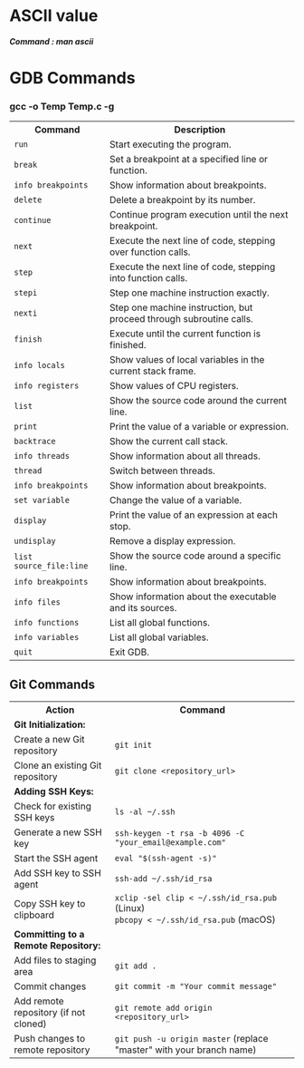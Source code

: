 <!DOCTYPE html>
<html lang="en">
<head>
  <meta charset="UTF-8">
  <meta name="viewport" content="width=device-width, initial-scale=1.0">
</head>
<body>

<h1>ASCII value </h1>
<h5>Command : man ascii </h5>

<h1>GDB Commands</h1>
<h3>gcc -o Temp Temp.c -g </h3>
<table>
  <tr>
    <th>Command</th>
    <th>Description</th>
  </tr>
  <tr>
    <td><code>run</code></td>
    <td>Start executing the program.</td>
  </tr>
  <tr>
    <td><code>break</code></td>
    <td>Set a breakpoint at a specified line or function.</td>
  </tr>
  <tr>
    <td><code>info breakpoints</code></td>
    <td>Show information about breakpoints.</td>
  </tr>
  <tr>
    <td><code>delete</code></td>
    <td>Delete a breakpoint by its number.</td>
  </tr>
  <tr>
    <td><code>continue</code></td>
    <td>Continue program execution until the next breakpoint.</td>
  </tr>
  <tr>
    <td><code>next</code></td>
    <td>Execute the next line of code, stepping over function calls.</td>
  </tr>
  <tr>
    <td><code>step</code></td>
    <td>Execute the next line of code, stepping into function calls.</td>
  </tr>
  <tr>
    <td><code>stepi</code></td>
    <td>Step one machine instruction exactly.</td>
  </tr>
  <tr>
    <td><code>nexti</code></td>
    <td>Step one machine instruction, but proceed through subroutine calls.</td>
  </tr>
  <tr>
    <td><code>finish</code></td>
    <td>Execute until the current function is finished.</td>
  </tr>
  <tr>
    <td><code>info locals</code></td>
    <td>Show values of local variables in the current stack frame.</td>
  </tr>
  <tr>
    <td><code>info registers</code></td>
    <td>Show values of CPU registers.</td>
  </tr>
  <tr>
    <td><code>list</code></td>
    <td>Show the source code around the current line.</td>
  </tr>
  <tr>
    <td><code>print</code></td>
    <td>Print the value of a variable or expression.</td>
  </tr>
  <tr>
    <td><code>backtrace</code></td>
    <td>Show the current call stack.</td>
  </tr>
  <tr>
    <td><code>info threads</code></td>
    <td>Show information about all threads.</td>
  </tr>
  <tr>
    <td><code>thread</code></td>
    <td>Switch between threads.</td>
  </tr>
  <tr>
    <td><code>info breakpoints</code></td>
    <td>Show information about breakpoints.</td>
  </tr>
  <tr>
    <td><code>set variable</code></td>
    <td>Change the value of a variable.</td>
  </tr>
  <tr>
    <td><code>display</code></td>
    <td>Print the value of an expression at each stop.</td>
  </tr>
  <tr>
    <td><code>undisplay</code></td>
    <td>Remove a display expression.</td>
  </tr>
  <tr>
    <td><code>list source_file:line</code></td>
    <td>Show the source code around a specific line.</td>
  </tr>
  <tr>
    <td><code>info breakpoints</code></td>
    <td>Show information about breakpoints.</td>
  </tr>
  <tr>
    <td><code>info files</code></td>
    <td>Show information about the executable and its sources.</td>
  </tr>
  <tr>
    <td><code>info functions</code></td>
    <td>List all global functions.</td>
  </tr>
  <tr>
    <td><code>info variables</code></td>
    <td>List all global variables.</td>
  </tr>
  <tr>
    <td><code>quit</code></td>
    <td>Exit GDB.</td>
  </tr>
</table>

<h2>Git Commands</h2>

<table>
  <tr>
    <th>Action</th>
    <th>Command</th>
  </tr>
  <tr>
    <td><strong>Git Initialization:</strong></td>
    <td></td>
  </tr>
  <tr>
    <td>Create a new Git repository</td>
    <td><code>git init</code></td>
  </tr>
  <tr>
    <td>Clone an existing Git repository</td>
    <td><code>git clone &lt;repository_url&gt;</code></td>
  </tr>
  <tr>
    <td><strong>Adding SSH Keys:</strong></td>
    <td></td>
  </tr>
  <tr>
    <td>Check for existing SSH keys</td>
    <td><code>ls -al ~/.ssh</code></td>
  </tr>
  <tr>
    <td>Generate a new SSH key</td>
    <td><code>ssh-keygen -t rsa -b 4096 -C "your_email@example.com"</code></td>
  </tr>
  <tr>
    <td>Start the SSH agent</td>
    <td><code>eval "$(ssh-agent -s)"</code></td>
  </tr>
  <tr>
    <td>Add SSH key to SSH agent</td>
    <td><code>ssh-add ~/.ssh/id_rsa</code></td>
  </tr>
  <tr>
    <td>Copy SSH key to clipboard</td>
    <td><code>xclip -sel clip &lt; ~/.ssh/id_rsa.pub</code> (Linux)<br><code>pbcopy &lt; ~/.ssh/id_rsa.pub</code> (macOS)</td>
  </tr>
  <tr>
    <td><strong>Committing to a Remote Repository:</strong></td>
    <td></td>
  </tr>
  <tr>
    <td>Add files to staging area</td>
    <td><code>git add .</code></td>
  </tr>
  <tr>
    <td>Commit changes</td>
    <td><code>git commit -m "Your commit message"</code></td>
  </tr>
  <tr>
    <td>Add remote repository (if not cloned)</td>
    <td><code>git remote add origin &lt;repository_url&gt;</code></td>
  </tr>
  <tr>
    <td>Push changes to remote repository</td>
    <td><code>git push -u origin master</code> (replace "master" with your branch name)</td>
  </tr>
</table>

</body>
</html>

